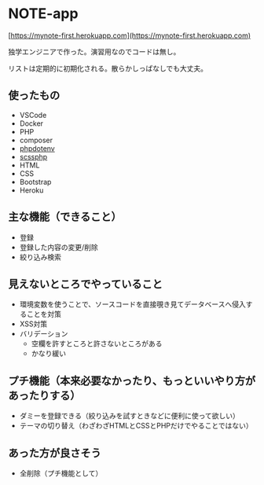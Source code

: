 # NOTE-app

[https://mynote-first.herokuapp.com](https://mynote-first.herokuapp.com)

独学エンジニアで作った。演習用なのでコードは無し。

リストは定期的に初期化される。散らかしっぱなしでも大丈夫。

## 使ったもの

* VSCode
* Docker
* PHP
 * composer
 * [phpdotenv](https://github.com/vlucas/phpdotenv.git)
* [scssphp](https://scssphp.github.io/scssphp/)
* HTML
* CSS
* Bootstrap
* Heroku

## 主な機能（できること）
* 登録
* 登録した内容の変更/削除
* 絞り込み検索

## 見えないところでやっていること
* 環境変数を使うことで、ソースコードを直接覗き見てデータベースへ侵入することを対策
* XSS対策
* バリデーション
  * 空欄を許すところと許さないところがある
  * かなり緩い

## プチ機能（本来必要なかったり、もっといいやり方があったりする）
* ダミーを登録できる（絞り込みを試すときなどに便利に使って欲しい）
* テーマの切り替え（わざわざHTMLとCSSとPHPだけでやることではない）

## あった方が良さそう
* 全削除（プチ機能として）
